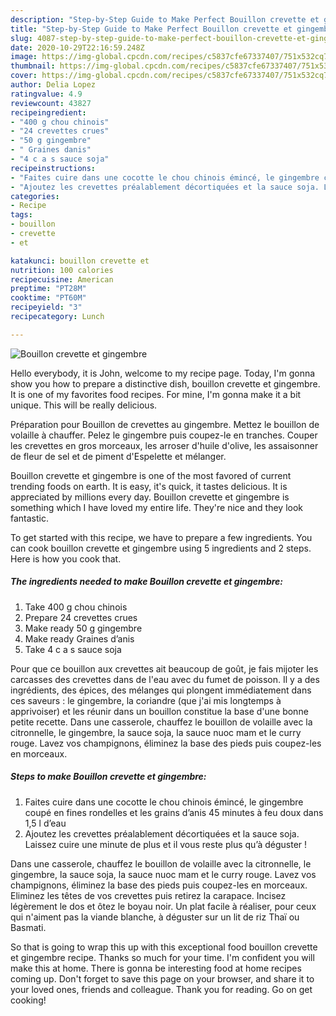 ```yaml
---
description: "Step-by-Step Guide to Make Perfect Bouillon crevette et gingembre"
title: "Step-by-Step Guide to Make Perfect Bouillon crevette et gingembre"
slug: 4087-step-by-step-guide-to-make-perfect-bouillon-crevette-et-gingembre
date: 2020-10-29T22:16:59.248Z
image: https://img-global.cpcdn.com/recipes/c5837cfe67337407/751x532cq70/bouillon-crevette-et-gingembre-photo-principale-de-la-recette.jpg
thumbnail: https://img-global.cpcdn.com/recipes/c5837cfe67337407/751x532cq70/bouillon-crevette-et-gingembre-photo-principale-de-la-recette.jpg
cover: https://img-global.cpcdn.com/recipes/c5837cfe67337407/751x532cq70/bouillon-crevette-et-gingembre-photo-principale-de-la-recette.jpg
author: Delia Lopez
ratingvalue: 4.9
reviewcount: 43827
recipeingredient:
- "400 g chou chinois"
- "24 crevettes crues"
- "50 g gingembre"
- " Graines danis"
- "4 c a s sauce soja"
recipeinstructions:
- "Faites cuire dans une cocotte le chou chinois émincé, le gingembre coupé en fines rondelles et les grains d’anis 45 minutes à feu doux dans 1,5 l d’eau"
- "Ajoutez les crevettes préalablement décortiquées et la sauce soja. Laissez cuire une minute de plus et il vous reste plus qu’à déguster !"
categories:
- Recipe
tags:
- bouillon
- crevette
- et

katakunci: bouillon crevette et 
nutrition: 100 calories
recipecuisine: American
preptime: "PT28M"
cooktime: "PT60M"
recipeyield: "3"
recipecategory: Lunch

---
```



![Bouillon crevette et gingembre](https://img-global.cpcdn.com/recipes/c5837cfe67337407/751x532cq70/bouillon-crevette-et-gingembre-photo-principale-de-la-recette.jpg)

Hello everybody, it is John, welcome to my recipe page. Today, I'm gonna show you how to prepare a distinctive dish, bouillon crevette et gingembre. It is one of my favorites food recipes. For mine, I'm gonna make it a bit unique. This will be really delicious.

Préparation pour Bouillon de crevettes au gingembre. Mettez le bouillon de volaille à chauffer. Pelez le gingembre puis coupez-le en tranches. Couper les crevettes en gros morceaux, les arroser d&#39;huile d&#39;olive, les assaisonner de fleur de sel et de piment d&#39;Espelette et mélanger.

Bouillon crevette et gingembre is one of the most favored of current trending foods on earth. It is easy, it's quick, it tastes delicious. It is appreciated by millions every day. Bouillon crevette et gingembre is something which I have loved my entire life. They're nice and they look fantastic.


To get started with this recipe, we have to prepare a few ingredients. You can cook bouillon crevette et gingembre using 5 ingredients and 2 steps. Here is how you cook that.

<!--inarticleads1-->

##### The ingredients needed to make Bouillon crevette et gingembre:

1. Take 400 g chou chinois
1. Prepare 24 crevettes crues
1. Make ready 50 g gingembre
1. Make ready  Graines d’anis
1. Take 4 c a s sauce soja


Pour que ce bouillon aux crevettes ait beaucoup de goût, je fais mijoter les carcasses des crevettes dans de l&#39;eau avec du fumet de poisson. Il y a des ingrédients, des épices, des mélanges qui plongent immédiatement dans ces saveurs : le gingembre, la coriandre (que j&#39;ai mis longtemps à apprivoiser) et les réunir dans un bouillon constitue la base d&#39;une bonne petite recette. Dans une casserole, chauffez le bouillon de volaille avec la citronnelle, le gingembre, la sauce soja, la sauce nuoc mam et le curry rouge. Lavez vos champignons, éliminez la base des pieds puis coupez-les en morceaux. 

<!--inarticleads2-->

##### Steps to make Bouillon crevette et gingembre:

1. Faites cuire dans une cocotte le chou chinois émincé, le gingembre coupé en fines rondelles et les grains d’anis 45 minutes à feu doux dans 1,5 l d’eau
1. Ajoutez les crevettes préalablement décortiquées et la sauce soja. Laissez cuire une minute de plus et il vous reste plus qu’à déguster !


Dans une casserole, chauffez le bouillon de volaille avec la citronnelle, le gingembre, la sauce soja, la sauce nuoc mam et le curry rouge. Lavez vos champignons, éliminez la base des pieds puis coupez-les en morceaux. Eliminez les têtes de vos crevettes puis retirez la carapace. Incisez légèrement le dos et ôtez le boyau noir. Un plat facile à réaliser, pour ceux qui n&#39;aiment pas la viande blanche, à déguster sur un lit de riz Thaï ou Basmati. 

So that is going to wrap this up with this exceptional food bouillon crevette et gingembre recipe. Thanks so much for your time. I'm confident you will make this at home. There is gonna be interesting food at home recipes coming up. Don't forget to save this page on your browser, and share it to your loved ones, friends and colleague. Thank you for reading. Go on get cooking!
